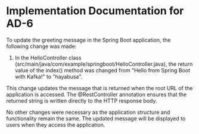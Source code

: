 # Implementation Documentation for AD-6

To update the greeting message in the Spring Boot application, the following change was made:

1. In the HelloController class (src/main/java/com/example/springboot/HelloController.java), the return value of the index() method was changed from "Hello from Spring Boot with Kafka!" to "hayabusa".

This change updates the message that is returned when the root URL of the application is accessed. The @RestController annotation ensures that the returned string is written directly to the HTTP response body.

No other changes were necessary as the application structure and functionality remain the same. The updated message will be displayed to users when they access the application.